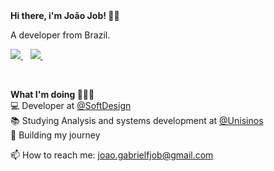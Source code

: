 
<strong>
  Hi there, i'm João Job! 👋🏻
</strong>

<p>
  A developer from Brazil.
</p>

<p>
  
  <a href="https://www.linkedin.com/in/joaogabrielfjob/">
    <img src="https://img.shields.io/badge/linkedin-%230077B5.svg?&style=for-the-badge&logo=linkedin&logoColor=white" />
  </a>&nbsp;&nbsp;
  <a href="https://www.instagram.com/joaogabrielfjob/">
    <img src="https://img.shields.io/badge/instagram-%23E4405F.svg?&style=for-the-badge&logo=instagram&logoColor=white" />        
  </a>&nbsp;&nbsp;
  
</p> 

<br>

<p>
  <strong>What I'm doing 👨🏻‍💻</strong> <br>
  💻 Developer at 
  <a href ="https://softdesign.com.br/">
    @SoftDesign
  </a> <br>
  📚 Studying Analysis and systems development at
  <a href ="http://www.unisinos.br/">
    @Unisinos
  </a> <br>
  🍂 Building my journey
</p>

<p>
  📫 How to reach me: <a href='mailto:joao.gabrielfjob@gmail.com'>joao.gabrielfjob@gmail.com</a>
</p>
